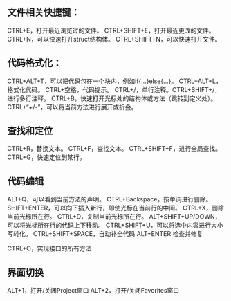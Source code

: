## 文件相关快捷键：
CTRL+E，打开最近浏览过的文件。
CTRL+SHIFT+E，打开最近更改的文件。
CTRL+N，可以快速打开struct结构体。
CTRL+SHIFT+N，可以快速打开文件。

## 代码格式化：
CTRL+ALT+T，可以把代码包在一个块内，例如if{…}else{…}。
CTRL+ALT+L，格式化代码。
CTRL+空格，代码提示。
CTRL+/，单行注释。CTRL+SHIFT+/，进行多行注释。
CTRL+B，快速打开光标处的结构体或方法（跳转到定义处）。
CTRL+“+/-”，可以将当前方法进行展开或折叠。

## 查找和定位
CTRL+R，替换文本。
CTRL+F，查找文本。
CTRL+SHIFT+F，进行全局查找。
CTRL+G，快速定位到某行。

## 代码编辑
ALT+Q，可以看到当前方法的声明。
CTRL+Backspace，按单词进行删除。
SHIFT+ENTER，可以向下插入新行，即使光标在当前行的中间。
CTRL+X，删除当前光标所在行。
CTRL+D，复制当前光标所在行。
ALT+SHIFT+UP/DOWN，可以将光标所在行的代码上下移动。
CTRL+SHIFT+U，可以将选中内容进行大小写转化。
CTRL+SHIFT+SPACE，自动补全代码
ALT+ENTER 检查并修复

CTRL+O，实现接口的所有方法

## 界面切换
ALT+1，打开/关闭Project窗口
ALT+2，打开/关闭Favorites窗口




